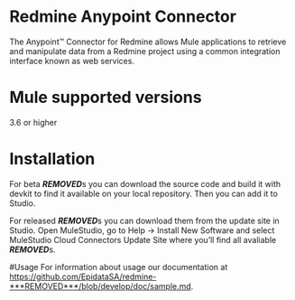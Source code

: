# Redmine Anypoint Connector

The Anypoint™ Connector for Redmine allows Mule applications to retrieve and manipulate data from a Redmine project using a common integration interface known as web services. 

# Mule supported versions
3.6 or higher

# Installation 
For beta ***REMOVED***s you can download the source code and build it with devkit to find it available on your local repository. Then you can add it to Studio.

For released ***REMOVED***s you can download them from the update site in Studio. 
Open MuleStudio, go to Help → Install New Software and select MuleStudio Cloud Connectors Update Site where you’ll find all avaliable ***REMOVED***s.

#Usage
For information about usage our documentation at https://github.com/EpidataSA/redmine-***REMOVED***/blob/develop/doc/sample.md.
